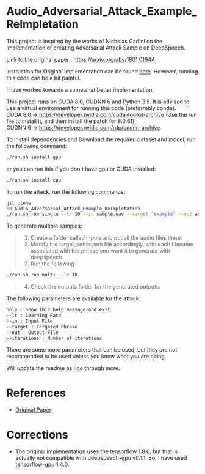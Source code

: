 # Audio_Adversarial_Attack_Example_ReImpletation

This project is inspired by the works of Nicholas Carlini on the Implementation of creating Adversarial Attack Sample on DeepSpeech.

Link to the original paper : https://arxiv.org/abs/1801.01944

Instruction for Original Implementation can be found [here](orig_impl/readme.md). However, running this code can be a bit painful.

I have worked towards a somewhat better implementation.

This project runs on CUDA 8.0, CUDNN 6 and Python 3.5. It is advised to use a virtual environment for running this code (preferrably conda). \
CUDA 8.0 -> https://developer.nvidia.com/cuda-toolkit-archive (Use the run file to install it, and then install the patch for 8.0.61) \
CUDNN 6 -> https://developer.nvidia.com/rdp/cudnn-archive

To Install dependencies and Download the required dataset and model, run the following command:

```bash
./run.sh install gpu
```
or you can run this if you don't have gpu or CUDA installed:
```bash
./run.sh install cpu
```

To run the attack, run the following commands:
```bash
git clone
cd Audio_Adversarial_Attack_Example_ReImpletation
./run.sh run single --lr 10 --in sample.wav --target "example" --out adversarial.wav
```

To generate multiple samples:
> 1. Create a folder called inputs and put all the audio files there.
> 2. Modify the target_setter.json file accordingly, with each filename associated with the phrase you want it to generate with deepspeech
> 3. Run the following
```bash
./run.sh run multi --lr 10
```
> 4. Check the outputs folder for the generated outputs.

The following parameters are available for the attack:
```bash
help : Show this help message and exit
--lr : Learning Rate
--in : Input File
--target : Targeted Phrase
--out : Output File
--iterations : Number of iterations
```

There are some more parameters that can be used, but they are not recommended to be used unless you know what you are doing.

Will update the readme as I go through more.

# References
- [Original Paper](https://arxiv.org/abs/1801.01944)

# Corrections
- The original implementation uses the tensorflow 1.8.0, but that is actually not compatible with deepspeech-gpu v0.1.1. So, I have used tensorflow-gpu 1.4.0.